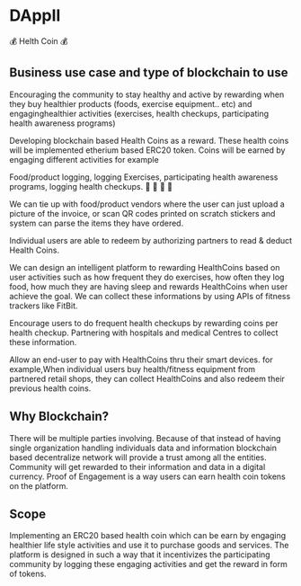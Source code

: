 # DAppII

:moneybag: Helth Coin :moneybag:

## Business use case and type of blockchain to use

Encouraging the community to stay healthy and active by rewarding when they buy healthier products (foods, exercise equipment.. etc) 
and engaginghealthier activities (exercises, health checkups, participating health awareness programs)

Developing blockchain based Health Coins as a reward. These health coins will be implemented  etherium based ERC20  token.
Coins will be earned by engaging different activities for example

Food/product logging, logging Exercises, participating health awareness programs, logging health checkups. :runner: :muscle: :pill: :stew:

We can tie up with food/product vendors where the user can just upload a picture of the invoice,
or scan QR codes printed on scratch stickers and system can parse the items they have ordered.

Individual users are able to redeem by authorizing partners to read & deduct Health Coins.

We can design an intelligent platform to rewarding HealthCoins based on user activities such as how frequent they do exercises,
how often they log food, how much they are having sleep and rewards HealthCoins when user achieve the goal. We can collect these 
informations by using APIs of fitness trackers like FitBit.

Encourage users to do frequent health checkups by rewarding coins per health checkup.
Partnering with hospitals and medical Centres to collect these information.

Allow an end-user to pay with HealthCoins thru their smart devices.
for example,When individual users buy health/fitness equipment from partnered retail shops,
they can  collect HealthCoins and also redeem their previous health coins.


## Why Blockchain?

There will be multiple parties involving. Because of that instead of having single organization handling individuals data and information blockchain based decentralize network will provide a trust among all the entities. Community will get rewarded to their information and data in a digital currency.
Proof of Engagement is a way users can earn health coin tokens on the platform. 

## Scope

Implementing an ERC20 based health coin which can be earn by engaging healthier life style activities and use it to purchase goods and services. The platform is designed in such a way that it incentivizes the participating community by logging these engaging activities and get the reward in form of tokens. 

